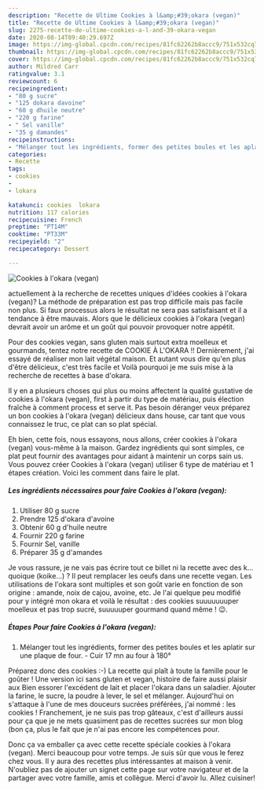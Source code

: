```yaml
---
description: "Recette de Ultime Cookies à l&amp;#39;okara (vegan)"
title: "Recette de Ultime Cookies à l&amp;#39;okara (vegan)"
slug: 2275-recette-de-ultime-cookies-a-l-and-39-okara-vegan
date: 2020-08-14T09:40:29.697Z
image: https://img-global.cpcdn.com/recipes/81fc62262b8accc9/751x532cq70/cookies-a-lokara-vegan-photo-principale-de-la-recette.jpg
thumbnail: https://img-global.cpcdn.com/recipes/81fc62262b8accc9/751x532cq70/cookies-a-lokara-vegan-photo-principale-de-la-recette.jpg
cover: https://img-global.cpcdn.com/recipes/81fc62262b8accc9/751x532cq70/cookies-a-lokara-vegan-photo-principale-de-la-recette.jpg
author: Mildred Carr
ratingvalue: 3.1
reviewcount: 6
recipeingredient:
- "80 g sucre"
- "125 dokara davoine"
- "60 g dhuile neutre"
- "220 g farine"
- " Sel vanille"
- "35 g damandes"
recipeinstructions:
- "Mélanger tout les ingrédients, former des petites boules et les aplatir sur une plaque de four. Cuir 17 mn au four à 180°"
categories:
- Recette
tags:
- cookies
- 
- lokara

katakunci: cookies  lokara 
nutrition: 117 calories
recipecuisine: French
preptime: "PT14M"
cooktime: "PT33M"
recipeyield: "2"
recipecategory: Dessert

---
```



![Cookies à l&#39;okara (vegan)](https://img-global.cpcdn.com/recipes/81fc62262b8accc9/751x532cq70/cookies-a-lokara-vegan-photo-principale-de-la-recette.jpg)

actuellement à la recherche de recettes uniques d'idées cookies à l&#39;okara (vegan)? La méthode de préparation est pas trop difficile mais pas facile non plus. Si faux processus alors le résultat ne sera pas satisfaisant et il a tendance à être mauvais. Alors que le délicieux cookies à l&#39;okara (vegan) devrait avoir un arôme et un goût qui pouvoir provoquer notre appétit.

Pour des cookies vegan, sans gluten mais surtout extra moelleux et gourmands, tentez notre recette de COOKIE À L&#39;OKARA !! Dernièrement, j&#39;ai essayé de réaliser mon lait végétal maison. Et autant vous dire qu&#39;en plus d&#39;être délicieux, c&#39;est très facile et Voilà pourquoi je me suis mise à la recherche de recettes à base d&#39;okara.

Il y en a plusieurs choses qui plus ou moins affectent la qualité gustative de cookies à l&#39;okara (vegan), first à partir du type de matériau, puis élection fraîche à comment process et serve it. Pas besoin déranger veux préparez un bon cookies à l&#39;okara (vegan) délicieux dans house, car tant que vous connaissez le truc, ce plat can so plat spécial.


Eh bien, cette fois, nous essayons, nous allons, créer cookies à l&#39;okara (vegan) vous-même à la maison. Gardez ingrédients qui sont simples, ce plat peut fournir des avantages pour aidant à maintenir un corps sain us. Vous pouvez créer Cookies à l&#39;okara (vegan) utiliser 6 type de matériau et 1 étapes création. Voici les comment dans faire le plat.

<!--inarticleads1-->

##### Les ingrédients nécessaires pour faire Cookies à l&#39;okara (vegan):

1. Utiliser 80 g sucre
1. Prendre 125 d&#39;okara d&#39;avoine
1. Obtenir 60 g d&#39;huile neutre
1. Fournir 220 g farine
1. Fournir  Sel, vanille
1. Préparer 35 g d&#39;amandes


Je vous rassure, je ne vais pas écrire tout ce billet ni la recette avec des k…quoique (koike…) ? Il peut remplacer les oeufs dans une recette vegan. Les utilisations de l&#39;okara sont multiples et son goût varie en fonction de son origine : amande, noix de cajou, avoine, etc. Je l&#39;ai quelque peu modifié pour y intégré mon okara et voilà le résultat : des cookies suuuuuuuper moelleux et pas trop sucré, suuuuuper gourmand quand même ! 😉. 

<!--inarticleads2-->

##### Étapes Pour faire Cookies à l&#39;okara (vegan):

1. Mélanger tout les ingrédients, former des petites boules et les aplatir sur une plaque de four. - Cuir 17 mn au four à 180°


Préparez donc des cookies :-) La recette qui plaît à toute la famille pour le goûter ! Une version ici sans gluten et vegan, histoire de faire aussi plaisir aux Bien essorer l&#39;excédent de lait et placer l&#39;okara dans un saladier. Ajouter la farine, le sucre, la poudre à lever, le sel et mélanger. Aujourd&#39;hui on s&#39;attaque à l&#39;une de mes douceurs sucrées préférées, j&#39;ai nommé : les cookies ! Franchement, je ne suis pas trop gâteaux, c&#39;est d&#39;ailleurs aussi pour ça que je ne mets quasiment pas de recettes sucrées sur mon blog (bon ça, plus le fait que je n&#39;ai pas encore les compétences pour. 


Donc ça va emballer ça avec cette recette spéciale cookies à l&#39;okara (vegan). Merci beaucoup pour votre temps. Je suis sûr que vous le ferez chez vous. Il y aura des recettes plus  intéressantes at maison à venir. N'oubliez pas de ajouter un signet cette page sur votre navigateur et de la partager avec votre famille, amis et collègue. Merci d'avoir lu. Allez cuisiner!
